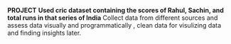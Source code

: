 **PROJECT**
**Used cric dataset containing the scores of Rahul, Sachin, and total runs in that series of India**
Collect data from different sources and assess data visually and programmatically , clean data for visulizing data and finding insights later.
